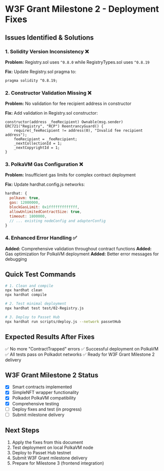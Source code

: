 # W3F Grant Milestone 2 - Deployment Fixes

## Issues Identified & Solutions

### 1. Solidity Version Inconsistency ❌
**Problem:** Registry.sol uses `^0.8.0` while RegistryTypes.sol uses `^0.8.19`

**Fix:** Update Registry.sol pragma to:
```solidity
pragma solidity ^0.8.19;
```

### 2. Constructor Validation Missing ❌
**Problem:** No validation for fee recipient address in constructor

**Fix:** Add validation in Registry.sol constructor:
```solidity
constructor(address _feeRecipient) Ownable(msg.sender) ERC721("Registry", "RCP") ReentrancyGuard() {
    require(_feeRecipient != address(0), "Invalid fee recipient address");
    feeRecipient = _feeRecipient;
    _nextCollectionId = 1;
    _nextCopyrightId = 1;
}
```

### 3. PolkaVM Gas Configuration ❌
**Problem:** Insufficient gas limits for complex contract deployment

**Fix:** Update hardhat.config.js networks:
```javascript
hardhat: {
  polkavm: true,
  gas: 12000000,
  blockGasLimit: 0x1fffffffffffff,
  allowUnlimitedContractSize: true,
  timeout: 1800000,
  // ... existing nodeConfig and adapterConfig
}
```

### 4. Enhanced Error Handling ✅
**Added:** Comprehensive validation throughout contract functions
**Added:** Gas optimization for PolkaVM deployment
**Added:** Better error messages for debugging

## Quick Test Commands

```bash
# 1. Clean and compile
npx hardhat clean
npx hardhat compile

# 2. Test minimal deployment
npx hardhat test test/02-Registry.js

# 3. Deploy to Passet Hub
npx hardhat run scripts/deploy.js --network passetHub
```

## Expected Results After Fixes

✅ No more "ContractTrapped" errors
✅ Successful deployment on PolkaVM
✅ All tests pass on Polkadot networks
✅ Ready for W3F Grant Milestone 2 delivery

## W3F Grant Milestone 2 Status

- [x] Smart contracts implemented
- [x] SimpleNFT wrapper functionality
- [x] Polkadot PolkaVM compatibility
- [x] Comprehensive testing
- [ ] Deploy fixes and test (in progress)
- [ ] Submit milestone delivery

## Next Steps

1. Apply the fixes from this document
2. Test deployment on local PolkaVM node
3. Deploy to Passet Hub testnet
4. Submit W3F Grant milestone delivery
5. Prepare for Milestone 3 (frontend integration)
